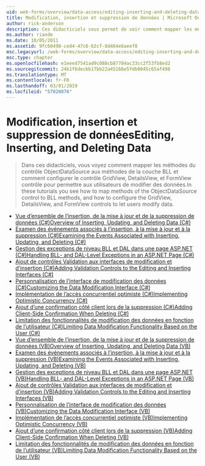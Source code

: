 ```yaml
---
uid: web-forms/overview/data-access/editing-inserting-and-deleting-data/index
title: Modification, insertion et suppression de données | Microsoft Docs
author: rick-anderson
description: Ces didacticiels vous permet de voir comment mapper les méthodes du contrôle ObjectDataSource aux méthodes de la couche BLL et comment configurer le GridView, DetailsView et FormView co...
ms.author: riande
ms.date: 10/05/2011
ms.assetid: 9fc60498-ced4-47c6-b2cf-8d464e6aeef8
msc.legacyurl: /web-forms/overview/data-access/editing-inserting-and-deleting-data
msc.type: chapter
ms.openlocfilehash: e1eeed7541ad9c088cb87784ac33cc2f53fb8ed2
ms.sourcegitcommit: 24b1f6decbb17bb22a45166e5fdb0845c65af498
ms.translationtype: MT
ms.contentlocale: fr-FR
ms.lasthandoff: 03/01/2019
ms.locfileid: "57020876"
---
```

<a name="editing-inserting-and-deleting-data"></a><span data-ttu-id="715fa-103">Modification, insertion et suppression de données</span><span class="sxs-lookup"><span data-stu-id="715fa-103">Editing, Inserting, and Deleting Data</span></span>
====================
> <span data-ttu-id="715fa-104">Dans ces didacticiels, vous voyez comment mapper les méthodes du contrôle ObjectDataSource aux méthodes de la couche BLL et comment configurer le contrôle GridView, DetailsView, et FormView contrôle pour permettre aux utilisateurs de modifier des données.</span><span class="sxs-lookup"><span data-stu-id="715fa-104">In these tutorials you see how to map methods of the ObjectDataSource control to BLL methods, and how to configure the GridView, DetailsView, and FormView controls to let users modify data.</span></span>


- [<span data-ttu-id="715fa-105">Vue d’ensemble de l’insertion, de la mise à jour et de la suppression de données (C#)</span><span class="sxs-lookup"><span data-stu-id="715fa-105">Overview of Inserting, Updating, and Deleting Data (C#)</span></span>](an-overview-of-inserting-updating-and-deleting-data-cs.md)
- [<span data-ttu-id="715fa-106">Examen des événements associés à l’insertion, à la mise à jour et à la suppression (C#)</span><span class="sxs-lookup"><span data-stu-id="715fa-106">Examining the Events Associated with Inserting, Updating, and Deleting (C#)</span></span>](examining-the-events-associated-with-inserting-updating-and-deleting-cs.md)
- [<span data-ttu-id="715fa-107">Gestion des exceptions de niveau BLL et DAL dans une page ASP.NET (C#)</span><span class="sxs-lookup"><span data-stu-id="715fa-107">Handling BLL- and DAL-Level Exceptions in an ASP.NET Page (C#)</span></span>](handling-bll-and-dal-level-exceptions-in-an-asp-net-page-cs.md)
- [<span data-ttu-id="715fa-108">Ajout de contrôles Validation aux interfaces de modification et d’insertion (C#)</span><span class="sxs-lookup"><span data-stu-id="715fa-108">Adding Validation Controls to the Editing and Inserting Interfaces (C#)</span></span>](adding-validation-controls-to-the-editing-and-inserting-interfaces-cs.md)
- [<span data-ttu-id="715fa-109">Personnalisation de l’interface de modification des données (C#)</span><span class="sxs-lookup"><span data-stu-id="715fa-109">Customizing the Data Modification Interface (C#)</span></span>](customizing-the-data-modification-interface-cs.md)
- [<span data-ttu-id="715fa-110">Implémentation de l’accès concurrentiel optimiste (C#)</span><span class="sxs-lookup"><span data-stu-id="715fa-110">Implementing Optimistic Concurrency (C#)</span></span>](implementing-optimistic-concurrency-cs.md)
- [<span data-ttu-id="715fa-111">Ajout d’une confirmation côté client lors de la suppression (C#)</span><span class="sxs-lookup"><span data-stu-id="715fa-111">Adding Client-Side Confirmation When Deleting (C#)</span></span>](adding-client-side-confirmation-when-deleting-cs.md)
- [<span data-ttu-id="715fa-112">Limitation des fonctionnalités de modification des données en fonction de l’utilisateur (C#)</span><span class="sxs-lookup"><span data-stu-id="715fa-112">Limiting Data Modification Functionality Based on the User (C#)</span></span>](limiting-data-modification-functionality-based-on-the-user-cs.md)
- [<span data-ttu-id="715fa-113">Vue d’ensemble de l’insertion, de la mise à jour et de la suppression de données (VB)</span><span class="sxs-lookup"><span data-stu-id="715fa-113">Overview of Inserting, Updating, and Deleting Data (VB)</span></span>](an-overview-of-inserting-updating-and-deleting-data-vb.md)
- [<span data-ttu-id="715fa-114">Examen des événements associés à l’insertion, à la mise à jour et à la suppression (VB)</span><span class="sxs-lookup"><span data-stu-id="715fa-114">Examining the Events Associated with Inserting, Updating, and Deleting (VB)</span></span>](examining-the-events-associated-with-inserting-updating-and-deleting-vb.md)
- [<span data-ttu-id="715fa-115">Gestion des exceptions de niveau BLL et DAL dans une page ASP.NET (VB)</span><span class="sxs-lookup"><span data-stu-id="715fa-115">Handling BLL- and DAL-Level Exceptions in an ASP.NET Page (VB)</span></span>](handling-bll-and-dal-level-exceptions-in-an-asp-net-page-vb.md)
- [<span data-ttu-id="715fa-116">Ajout de contrôles Validation aux interfaces de modification et d’insertion (VB)</span><span class="sxs-lookup"><span data-stu-id="715fa-116">Adding Validation Controls to the Editing and Inserting Interfaces (VB)</span></span>](adding-validation-controls-to-the-editing-and-inserting-interfaces-vb.md)
- [<span data-ttu-id="715fa-117">Personnalisation de l’interface de modification des données (VB)</span><span class="sxs-lookup"><span data-stu-id="715fa-117">Customizing the Data Modification Interface (VB)</span></span>](customizing-the-data-modification-interface-vb.md)
- [<span data-ttu-id="715fa-118">Implémentation de l’accès concurrentiel optimiste (VB)</span><span class="sxs-lookup"><span data-stu-id="715fa-118">Implementing Optimistic Concurrency (VB)</span></span>](implementing-optimistic-concurrency-vb.md)
- [<span data-ttu-id="715fa-119">Ajout d’une confirmation côté client lors de la suppression (VB)</span><span class="sxs-lookup"><span data-stu-id="715fa-119">Adding Client-Side Confirmation When Deleting (VB)</span></span>](adding-client-side-confirmation-when-deleting-vb.md)
- [<span data-ttu-id="715fa-120">Limitation des fonctionnalités de modification des données en fonction de l’utilisateur (VB)</span><span class="sxs-lookup"><span data-stu-id="715fa-120">Limiting Data Modification Functionality Based on the User (VB)</span></span>](limiting-data-modification-functionality-based-on-the-user-vb.md)
